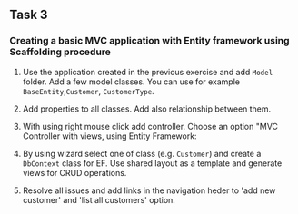 ## Task 3

### Creating a basic MVC application with Entity framework using Scaffolding procedure

1. Use the application created in the previous exercise and add `Model` folder. Add a few model classes. You can use for example `BaseEntity`,`Customer`, `CustomerType`. 

2. Add properties to all classes. Add also relationship between them.

3. With using right mouse click add controller. Choose an option "MVC Controller with views, using Entity Framework:

4. By using wizard select one of class (e.g. `Customer`) and create a `DbContext` class for EF. Use shared layout as a template and generate views for CRUD operations.

5. Resolve all issues and add links in the navigation heder to 'add new customer' and 'list all customers' option.
